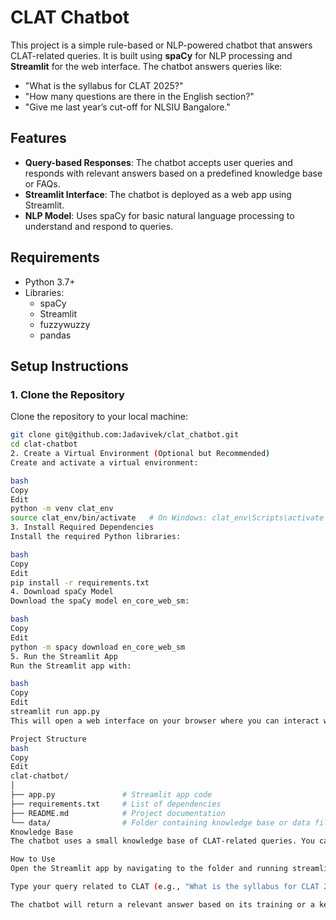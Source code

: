 # CLAT Chatbot

This project is a simple rule-based or NLP-powered chatbot that answers CLAT-related queries. It is built using **spaCy** for NLP processing and **Streamlit** for the web interface. The chatbot answers queries like:

- "What is the syllabus for CLAT 2025?"
- "How many questions are there in the English section?"
- "Give me last year’s cut-off for NLSIU Bangalore."

## Features

- **Query-based Responses**: The chatbot accepts user queries and responds with relevant answers based on a predefined knowledge base or FAQs.
- **Streamlit Interface**: The chatbot is deployed as a web app using Streamlit.
- **NLP Model**: Uses spaCy for basic natural language processing to understand and respond to queries.

## Requirements

- Python 3.7+
- Libraries:
  - spaCy
  - Streamlit
  - fuzzywuzzy
  - pandas

## Setup Instructions

### 1. Clone the Repository

Clone the repository to your local machine:

```bash
git clone git@github.com:Jadavivek/clat_chatbot.git
cd clat-chatbot
2. Create a Virtual Environment (Optional but Recommended)
Create and activate a virtual environment:

bash
Copy
Edit
python -m venv clat_env
source clat_env/bin/activate   # On Windows: clat_env\Scripts\activate
3. Install Required Dependencies
Install the required Python libraries:

bash
Copy
Edit
pip install -r requirements.txt
4. Download spaCy Model
Download the spaCy model en_core_web_sm:

bash
Copy
Edit
python -m spacy download en_core_web_sm
5. Run the Streamlit App
Run the Streamlit app with:

bash
Copy
Edit
streamlit run app.py
This will open a web interface on your browser where you can interact with the chatbot.

Project Structure
bash
Copy
Edit
clat-chatbot/
│
├── app.py               # Streamlit app code
├── requirements.txt     # List of dependencies
├── README.md            # Project documentation
└── data/                # Folder containing knowledge base or data files
Knowledge Base
The chatbot uses a small knowledge base of CLAT-related queries. You can expand or modify this knowledge base by editing the relevant files in the data/ folder or updating the response logic in the app.py file.

How to Use
Open the Streamlit app by navigating to the folder and running streamlit run app.py.

Type your query related to CLAT (e.g., "What is the syllabus for CLAT 2025?").

The chatbot will return a relevant answer based on its training or a keyword-based search.
```
